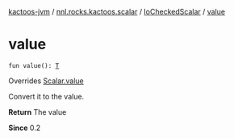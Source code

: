 [kactoos-jvm](../../index.md) / [nnl.rocks.kactoos.scalar](../index.md) / [IoCheckedScalar](index.md) / [value](./value.md)

# value

`fun value(): `[`T`](index.md#T)

Overrides [Scalar.value](../../nnl.rocks.kactoos/-scalar/value.md)

Convert it to the value.

**Return**
The value

**Since**
0.2

